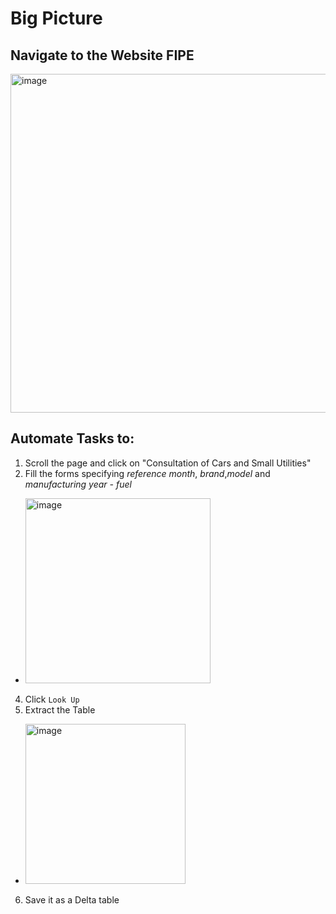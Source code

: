 # Big Picture

## Navigate to the Website FIPE
<img width="542" alt="image" src="https://github.com/doug-pires/de-fipe/assets/62630272/c80770b1-f0ed-4022-a07c-cbf8b8049037">


## Automate Tasks to:
1. Scroll the page and click on "Consultation of Cars and Small Utilities"
2. Fill the forms specifying *reference month*, *brand*,*model* and *manufacturing year - fuel*
  - <img width="296" alt="image" src="https://github.com/doug-pires/de-fipe/assets/62630272/886b1ff9-38db-4896-9381-76e962c896c5">
4. Click `Look Up`
5. Extract the Table
  - <img width="256" alt="image" src="https://github.com/doug-pires/de-fipe/assets/62630272/a63d3b81-9e45-47fb-afdf-94dc3ccacebf">
6. Save it as a Delta table


